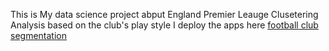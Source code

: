 This is My data science project abput England Premier Leauge Clusetering Analysis based on the club's play style I deploy the apps here [football club segmentation](https://epl-frontend-app.herokuapp.com/)
